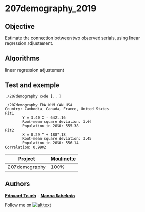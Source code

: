 # 207demography_2019
## Objective

Estimate the connection between two observed serials, using linear regression adjustement.

## Algorithms

linear regression adjustement

## Test and exemple

    ./207demography code [...]
```
./207demography FRA KHM CAN USA
Country: Cambodia, Canada, France, United States
Fit1
        Y = 3.40 X - 6421.16
        Root-mean-square deviation: 3.44
        Population in 2050: 555.38
Fit2
        X = 0.29 Y + 1887.18
        Root-mean-square deviation: 3.45
        Population in 2050: 556.14
Correlation: 0.9982
```

| Project | Moulinette |
| --- | --- |
| 207demography | 100% |

## Authors
 **[Edouard Touch](https://github.com/Eydou)** - **[Manoa Rabekoto](https://github.com/Twouli)**

[6.1]: http://i.imgur.com/0o48UoR.png (Follow me !)

[1]: https://github.com/Eydou

Follow me on [![alt text][6.1]][1]


